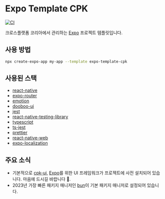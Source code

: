 # Expo Template CPK

[![CI](https://github.com/crossplatformkorea/expo-template-cpk/actions/workflows/ci.yml/badge.svg)](https://github.com/crossplatformkorea/expo-template-cpk/actions/workflows/ci.yml)

크로스플랫폼 코리아에서 관리하는 [Expo](https://expo.io) 프로젝트 템플릿입니다.

## 사용 방법

```bash
npx create-expo-app my-app --template expo-template-cpk
```

## 사용된 스택

- [react-native](https://github.com/facebook/react-native)
- [expo-router](https://expo.github.io/router)
- [emotion](https://emotion.sh)
- [dooboo-ui](https://github.com/dooboolab/dooboo-ui)
- [jest](https://github.com/facebook/jest)
- [react-native-testing-library](https://github.com/callstack/react-native-testing-library)
- [typescript](https://github.com/Microsoft/TypeScript)
- [ts-jest](https://github.com/kulshekhar/ts-jest)
- [prettier](https://prettier.io)
- [react-native-web](https://github.com/necolas/react-native-web)
- [expo-localization](https://docs.expo.dev/versions/latest/sdk/localization)

## 주요 소식

- 기본적으로 [cpk-ui](https://github.com/crossplatformkorea/cpk-ui), [Expo](https://expo.io)를 위한 UI 프레임워크가 프로젝트에 사전 설치되어 있습니다. 마음에 드시길 바랍니다 🧡.
- 2023년 가장 빠른 패키지 매니저인 [bun](https://bun.sh)이 기본 패키지 매니저로 설정되어 있습니다.
